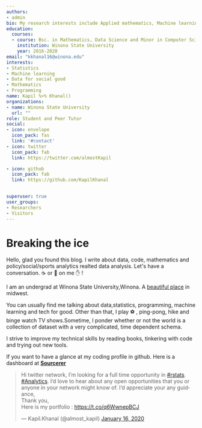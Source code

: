 ```yaml
---
authors:
- admin
bio: My research interests include Applied mathematics, Machine learning, Data Systems,Statistical Inference,Functional Programming, Computational Social Science
education:
  courses:
  - course: Bsc. in Mathematics, Data Science and Minor in Computer Science
    institution: Winona State University
    year: 2016-2020
email: "kkhanal16@winona.edu"
interests:
- Statistics
- Machine learning
- Data for social good
- Mathematics
- Programming
name: Kapil %>% Khanal()
organizations:
- name: Winona State University
  url: ""
role: Student and Peer Tutor
social:
- icon: envelope
  icon_pack: fas
  link: '#contact'
- icon: twitter
  icon_pack: fab
  link: https://twitter.com/almostKapil

- icon: github
  icon_pack: fab
  link: https://github.com/KapilKhanal
  

superuser: true
user_groups:
- Researchers
- Visitors
---
```


# Breaking the ice
Hello, glad you found this blog. I write about data, code, mathematics and policy/social/sports analytics realted data analysis. Let's have a conversation.  :coffee: or :beers: on me :hand: !  <br>

I am an undergrad at Winona State University,Winona. A <a href = "https://www.google.com/url?sa=i&source=images&cd=&ved=2ahUKEwie2eCfhtHkAhVwJTQIHeG6DxUQjRx6BAgBEAQ&url=https%3A%2F%2Fwww.flickr.com%2Fphotos%2Fkylekotajarvi%2F6894501926&psig=AOvVaw0QuEJbIhL4UgFjyO3wqzDH&ust=1568575761020272">beautiful place</a> in midwest. 

You can usually find me talking about data,statistics, programming, machine learning and tech for good. Other than that, I play :soccer: , ping-pong, hike and binge watch TV shows.Sometime, I ponder whether or not the world is a collection of dataset with a very complicated, time dependent schema.

I strive to improve my technical skills by reading books, tinkering with code and trying out new tools.

If you want to have a glance at my coding profile in github. Here is a dashboard at <a href="https://sourcerer.io/kapilkhanal">**Sourcerer**</a>


<blockquote class="twitter-tweet"><p lang="en" dir="ltr">Hi twitter network, I’m looking for a full time opportunity in <a href="https://twitter.com/hashtag/rstats?src=hash&amp;ref_src=twsrc%5Etfw">#rstats</a>. <a href="https://twitter.com/hashtag/Analytics?src=hash&amp;ref_src=twsrc%5Etfw">#Analytics</a>. I’d love to hear about any open opportunities that you or anyone in your network might know of. I’d appreciate your any guidance,<br>Thank you,<br>Here is my portfolio : <a href="https://t.co/q6WwnepBCJ">https://t.co/q6WwnepBCJ</a></p>&mdash; Kapil.Khanal (@almost_kapil) <a href="https://twitter.com/almost_kapil/status/1217933543558598662?ref_src=twsrc%5Etfw">January 16, 2020</a></blockquote> <script async src="https://platform.twitter.com/widgets.js" charset="utf-8"></script>



